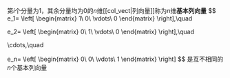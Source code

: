 第$i$个分量为$1$，其余分量均为$0$的$n$维[[col_vect|列向量]]称为$n$维**基本列向量**
$$
e_1=
\left[
\begin{matrix}
1\\
0\\
\vdots\\
0
\end{matrix}
\right],\quad

e_2=
\left[
\begin{matrix}
0\\
1\\ 
\vdots\\ 
0
\end{matrix}
\right],\quad


\cdots,\quad


e_n=
\left[
\begin{matrix} 
0\\ 
0\\ 
\vdots\\ 
1
\end{matrix} 
\right]
$$
是互不相同的$n$个基本列向量